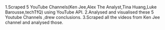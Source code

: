 1.Scraped 5 YouTube Channels(Ken Jee,Alex The Analyst,Tina Huang,Luke Barousse,techTfQ) using YouTube API.
2.Analysed and visualised these 5 Youtube Channels ,drew conclusions.
3.Scraped all the videos from Ken Jee channel and analysed those.
